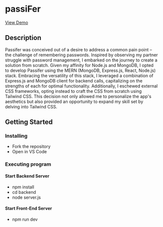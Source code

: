 # passiFer

<a href="https://kausty-projects.web.app/passifer">View Demo</a>

## Description

Passifer was conceived out of a desire to address a common pain point – the challenge of remembering passwords. Inspired by observing my partner struggle with password management, I embarked on the journey to create a solution from scratch. Given my affinity for Node.js and MongoDB, I opted to develop Passifer using the MERN (MongoDB, Express.js, React, Node.js) stack. Embracing the versatility of this stack, I leveraged a combination of Express.js and MongoDB client for backend calls, capitalizing on the strengths of each for optimal functionality. Additionally, I eschewed external CSS frameworks, opting instead to craft the CSS from scratch using Tailwind CSS. This decision not only allowed me to personalize the app's aesthetics but also provided an opportunity to expand my skill set by delving into Tailwind CSS.

## Getting Started

### Installing

* Fork the repository
* Open in VS Code

### Executing program

#### Start Backend Server

* npm install
* cd backend
* node server.js

#### Start Front-End Server

* npm run dev

